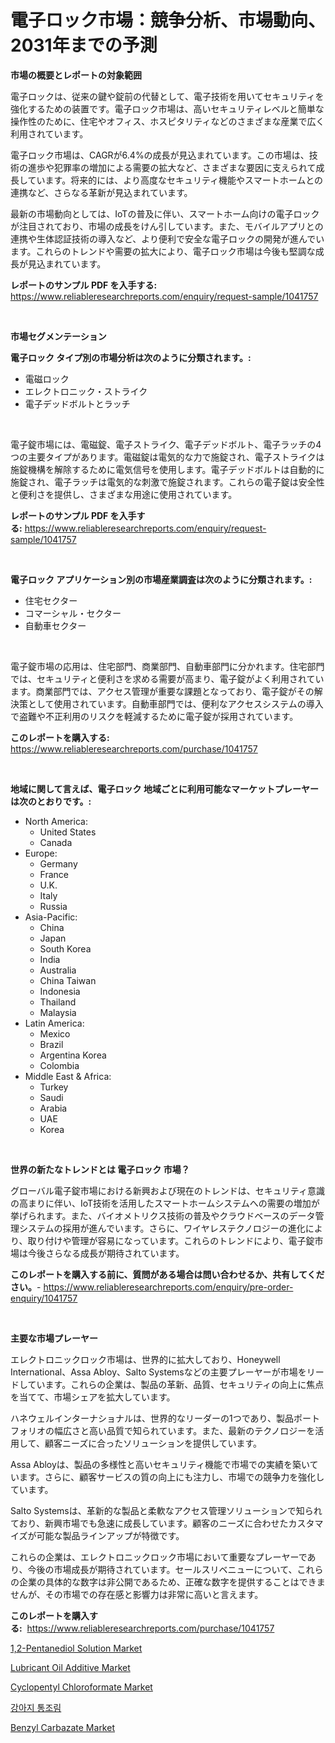 <p><h1>電子ロック市場：競争分析、市場動向、2031年までの予測</h1></p><p><strong>市場の概要とレポートの対象範囲</strong></p>
<p><p>電子ロックは、従来の鍵や錠前の代替として、電子技術を用いてセキュリティを強化するための装置です。電子ロック市場は、高いセキュリティレベルと簡単な操作性のために、住宅やオフィス、ホスピタリティなどのさまざまな産業で広く利用されています。</p><p>電子ロック市場は、CAGRが6.4%の成長が見込まれています。この市場は、技術の進歩や犯罪率の増加による需要の拡大など、さまざまな要因に支えられて成長しています。将来的には、より高度なセキュリティ機能やスマートホームとの連携など、さらなる革新が見込まれています。</p><p>最新の市場動向としては、IoTの普及に伴い、スマートホーム向けの電子ロックが注目されており、市場の成長をけん引しています。また、モバイルアプリとの連携や生体認証技術の導入など、より便利で安全な電子ロックの開発が進んでいます。これらのトレンドや需要の拡大により、電子ロック市場は今後も堅調な成長が見込まれています。</p></p>
<p><strong>レポートのサンプル PDF を入手する:</strong> <a href="https://www.reliableresearchreports.com/enquiry/request-sample/1041757">https://www.reliableresearchreports.com/enquiry/request-sample/1041757</a></p>
<p>&nbsp;</p>
<p><strong>市場セグメンテーション</strong></p>
<p><strong>電子ロック タイプ別の市場分析は次のように分類されます。:</strong></p>
<p><ul><li>電磁ロック</li><li>エレクトロニック・ストライク</li><li>電子デッドボルトとラッチ</li></ul></p>
<p>&nbsp;</p>
<p><p>電子錠市場には、電磁錠、電子ストライク、電子デッドボルト、電子ラッチの4つの主要タイプがあります。電磁錠は電気的な力で施錠され、電子ストライクは施錠機構を解除するために電気信号を使用します。電子デッドボルトは自動的に施錠され、電子ラッチは電気的な刺激で施錠されます。これらの電子錠は安全性と便利さを提供し、さまざまな用途に使用されています。</p></p>
<p><strong>レポートのサンプル PDF を入手する:</strong>&nbsp;<a href="https://www.reliableresearchreports.com/enquiry/request-sample/1041757">https://www.reliableresearchreports.com/enquiry/request-sample/1041757</a></p>
<p>&nbsp;</p>
<p><strong> 電子ロック アプリケーション別の市場産業調査は次のように分類されます。:</strong></p>
<p><ul><li>住宅セクター</li><li>コマーシャル・セクター</li><li>自動車セクター</li></ul></p>
<p>&nbsp;</p>
<p><p>電子錠市場の応用は、住宅部門、商業部門、自動車部門に分かれます。住宅部門では、セキュリティと便利さを求める需要が高まり、電子錠がよく利用されています。商業部門では、アクセス管理が重要な課題となっており、電子錠がその解決策として使用されています。自動車部門では、便利なアクセスシステムの導入で盗難や不正利用のリスクを軽減するために電子錠が採用されています。</p></p>
<p><strong>このレポートを購入する:</strong>&nbsp; <a href="https://www.reliableresearchreports.com/purchase/1041757">https://www.reliableresearchreports.com/purchase/1041757</a></p>
<p>&nbsp;</p>
<p><strong>地域に関して言えば、電子ロック 地域ごとに利用可能なマーケットプレーヤーは次のとおりです。:</strong></p>
<p><ul>
    <li>
        North America:
        <ul>
            <li>United States</li>
            <li>Canada</li>
        </ul>
    </li>
    <li>
        Europe:
        <ul>
            <li>Germany</li>
            <li>France</li>
            <li>U.K.</li>
            <li>Italy</li>
            <li>Russia</li>
        </ul>
    </li>
    <li>
        Asia-Pacific:
        <ul>
            <li>China</li>
            <li>Japan</li>
            <li>South Korea</li>
            <li>India</li>
            <li>Australia</li>
            <li>China Taiwan</li>
            <li>Indonesia</li>
            <li>Thailand</li>
            <li>Malaysia</li>
        </ul>
    </li>
    <li>
        Latin America:
        <ul>
            <li>Mexico</li>
            <li>Brazil</li>
            <li>Argentina Korea</li>
            <li>Colombia</li>
        </ul>
    </li>
    <li>
        Middle East & Africa:
        <ul>
            <li>Turkey</li>
            <li>Saudi</li>
            <li>Arabia</li>
            <li>UAE</li>
            <li>Korea</li>
        </ul>
    </li>
    </ul></p>
<p>&nbsp;</p>
<p><strong>世界の新たなトレンドとは 電子ロック 市場？</strong></p>
<p><p>グローバル電子錠市場における新興および現在のトレンドは、セキュリティ意識の高まりに伴い、IoT技術を活用したスマートホームシステムへの需要の増加が挙げられます。また、バイオメトリクス技術の普及やクラウドベースのデータ管理システムの採用が進んでいます。さらに、ワイヤレステクノロジーの進化により、取り付けや管理が容易になっています。これらのトレンドにより、電子錠市場は今後さらなる成長が期待されています。</p></p>
<p><strong>このレポートを購入する前に、質問がある場合は問い合わせるか、共有してください。</strong>- <a href="https://www.reliableresearchreports.com/enquiry/pre-order-enquiry/1041757">https://www.reliableresearchreports.com/enquiry/pre-order-enquiry/1041757</a></p>
<p>&nbsp;</p>
<p><strong>主要な市場プレーヤー</strong></p>
<p><p>エレクトロニックロック市場は、世界的に拡大しており、Honeywell International、Assa Abloy、Salto Systemsなどの主要プレーヤーが市場をリードしています。これらの企業は、製品の革新、品質、セキュリティの向上に焦点を当てて、市場シェアを拡大しています。</p><p>ハネウェルインターナショナルは、世界的なリーダーの1つであり、製品ポートフォリオの幅広さと高い品質で知られています。また、最新のテクノロジーを活用して、顧客ニーズに合ったソリューションを提供しています。</p><p>Assa Abloyは、製品の多様性と高いセキュリティ機能で市場での実績を築いています。さらに、顧客サービスの質の向上にも注力し、市場での競争力を強化しています。</p><p>Salto Systemsは、革新的な製品と柔軟なアクセス管理ソリューションで知られており、新興市場でも急速に成長しています。顧客のニーズに合わせたカスタマイズが可能な製品ラインアップが特徴です。</p><p>これらの企業は、エレクトロニックロック市場において重要なプレーヤーであり、今後の市場成長が期待されています。セールスリベニューについて、これらの企業の具体的な数字は非公開であるため、正確な数字を提供することはできませんが、その市場での存在感と影響力は非常に高いと言えます。</p></p>
<p><strong>このレポートを購入する:</strong>&nbsp;&nbsp;<a href="https://www.reliableresearchreports.com/purchase/1041757">https://www.reliableresearchreports.com/purchase/1041757</a></p>
<p><p><a href="https://issuu.com/reportprime-2/docs/12-pentanediol-solution-market-size-2030.pptx">1,2-Pentanediol Solution Market</a></p><p><a href="https://issuu.com/reportprime-2/docs/lubricant-oil-additive-market-size-2030.pptx">Lubricant Oil Additive Market</a></p><p><a href="https://github.com/gulaimolin/Market-Research-Report-List-3/blob/main/cyclopentyl-chloroformate-market.md">Cyclopentyl Chloroformate Market</a></p><p><a href="https://github.com/vs019sa3m8x/Market-Research-Report-List-1/blob/main/4390950193901.md">강아지 통조림</a></p><p><a href="https://github.com/RoccoManning/Market-Research-Report-List-4/blob/main/benzyl-carbazate-market.md">Benzyl Carbazate Market</a></p></p>